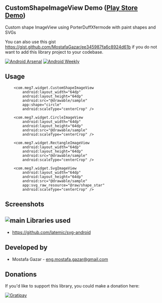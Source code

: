 CustomShapeImageView Demo ([Play Store Demo][1])
-------------------------

Custom shape ImageView using PorterDuffXfermode with paint shapes and SVGs

You can also use this gist https://gist.github.com/MostafaGazar/ee345987fa6c8924d61b if you do not want to add this library project to your codebase.

[![Android Arsenal](https://img.shields.io/badge/Android%20Arsenal-CustomShapeImageView-brightgreen.svg?style=flat)](https://android-arsenal.com/details/1/1197)
[![Android Weekly](http://img.shields.io/badge/Android%20Weekly-%2381-2CB3E5.svg?style=flat)](http://androidweekly.net/issues/issue-81)

Usage
-----
        <com.meg7.widget.CustomShapeImageView
            android:layout_width="64dp"
            android:layout_height="64dp"
            android:src="@drawable/sample"
            app:shape="circle"
            android:scaleType="centerCrop" />

        <com.meg7.widget.CircleImageView
            android:layout_width="64dp"
            android:layout_height="64dp"
            android:src="@drawable/sample"
            android:scaleType="centerCrop" />

        <com.meg7.widget.RectangleImageView
            android:layout_width="64dp"
            android:layout_height="64dp"
            android:src="@drawable/sample"
            android:scaleType="centerCrop" />

        <com.meg7.widget.SvgImageView
            android:layout_width="64dp"
            android:layout_height="64dp"
            android:src="@drawable/sample"
            app:svg_raw_resource="@raw/shape_star"
            android:scaleType="centerCrop" />
Screenshots
------------
![main](https://raw.github.com/MostafaGazar/CustomShapeImageView/master/Screenshot_2013-11-05-23-08-12.png)
Libraries used
---------------
* https://github.com/latemic/svg-android

Developed by
------------
* Mostafa Gazar - <eng.mostafa.gazar@gmail.com>

Donations
------------
If you'd like to support this library, you could make a donation here:

[![Gratipay](http://img.shields.io/gratipay/MostafaGazar.svg)](https://gratipay.com/MostafaGazar)

[1]: https://play.google.com/store/apps/details?id=com.meg7.samples
